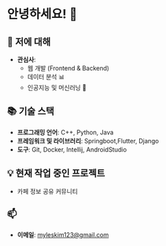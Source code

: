 # 안녕하세요! 👋

## 🌟 저에 대해

- **관심사**:  
  - 웹 개발 (Frontend & Backend)  
  - 데이터 분석 📊  
  - 인공지능 및 머신러닝 🤖

## 📚 기술 스택

- **프로그래밍 언어**: C++, Python, Java
- **프레임워크 및 라이브러리**: Springboot,Flutter, Django
- **도구**: Git, Docker, Intellij, AndroidStudio

## 💡 현재 작업 중인 프로젝트

- 카페 정보 공유 커뮤니티


## 📫 

- **이메일**: myleskim123@gmail.com



